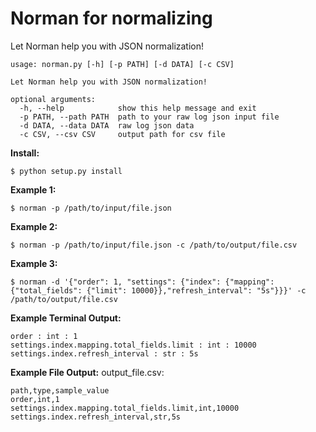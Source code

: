 # Norman for normalizing
Let Norman help you with JSON normalization!

```
usage: norman.py [-h] [-p PATH] [-d DATA] [-c CSV]

Let Norman help you with JSON normalization!

optional arguments:
  -h, --help            show this help message and exit
  -p PATH, --path PATH  path to your raw log json input file
  -d DATA, --data DATA  raw log json data
  -c CSV, --csv CSV     output path for csv file
```

**Install:**
```
$ python setup.py install
```

**Example 1:**
```
$ norman -p /path/to/input/file.json
```

**Example 2:**
```
$ norman -p /path/to/input/file.json -c /path/to/output/file.csv
```

**Example 3:**
```
$ norman -d '{"order": 1, "settings": {"index": {"mapping": {"total_fields": {"limit": 10000}},"refresh_interval": "5s"}}}' -c /path/to/output/file.csv
```

**Example Terminal Output:**
```
order : int : 1
settings.index.mapping.total_fields.limit : int : 10000
settings.index.refresh_interval : str : 5s
```

**Example File Output:**
output_file.csv:
```
path,type,sample_value
order,int,1
settings.index.mapping.total_fields.limit,int,10000
settings.index.refresh_interval,str,5s
```